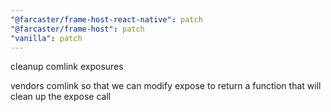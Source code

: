 ```yaml
---
"@farcaster/frame-host-react-native": patch
"@farcaster/frame-host": patch
"vanilla": patch
---
```


cleanup comlink exposures

vendors comlink so that we can modify expose to return a function
that will clean up the expose call
